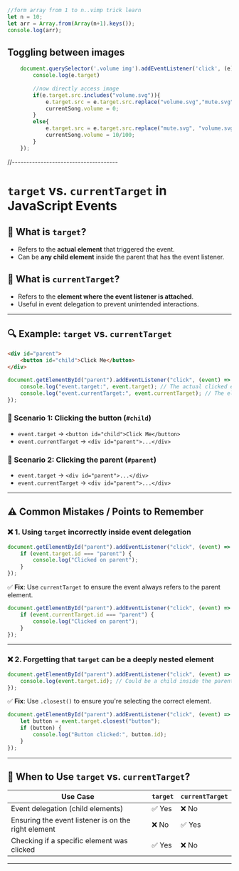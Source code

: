 
```js
//form array from 1 to n..vimp trick learn
let n = 10;
let arr = Array.from(Array(n+1).keys());
console.log(arr);  
```

## Toggling between images
```js
    document.querySelector('.volume img').addEventListener('click', (e) => {
        console.log(e.target)
   
        //now directly access image
        if(e.target.src.includes("volume.svg")){
            e.target.src = e.target.src.replace("volume.svg","mute.svg");
            currentSong.volume = 0;
        }
        else{
            e.target.src = e.target.src.replace("mute.svg", "volume.svg");
            currentSong.volume = 10/100;
        }
    });
```

//-------------------------------------   
# `target` vs. `currentTarget` in JavaScript Events

## **🔹 What is `target`?**
- Refers to the **actual element** that triggered the event.
- Can be **any child element** inside the parent that has the event listener.

## **🔹 What is `currentTarget`?**
- Refers to the **element where the event listener is attached**.
- Useful in event delegation to prevent unintended interactions.

---

## **🔍 Example: `target` vs. `currentTarget`**
```html
<div id="parent">
    <button id="child">Click Me</button>
</div>
```
```javascript
document.getElementById("parent").addEventListener("click", (event) => {
    console.log("event.target:", event.target); // The actual clicked element
    console.log("event.currentTarget:", event.currentTarget); // The element that has the event listener
});
```
### **🔹 Scenario 1: Clicking the button (`#child`)**
- `event.target` → `<button id="child">Click Me</button>`  
- `event.currentTarget` → `<div id="parent">...</div>`  

### **🔹 Scenario 2: Clicking the parent (`#parent`)**
- `event.target` → `<div id="parent">...</div>`  
- `event.currentTarget` → `<div id="parent">...</div>`  

---

## **⚠️ Common Mistakes / Points to Remember**
### ❌ **1. Using `target` incorrectly inside event delegation**
```javascript
document.getElementById("parent").addEventListener("click", (event) => {
    if (event.target.id === "parent") {
        console.log("Clicked on parent");
    }
});
```
✅ **Fix**: Use `currentTarget` to ensure the event always refers to the parent element.
```javascript
document.getElementById("parent").addEventListener("click", (event) => {
    if (event.currentTarget.id === "parent") {
        console.log("Clicked on parent");
    }
});
```

---

### ❌ **2. Forgetting that `target` can be a deeply nested element**
```javascript
document.getElementById("parent").addEventListener("click", (event) => {
    console.log(event.target.id); // Could be a child inside the parent
});
```
✅ **Fix**: Use `.closest()` to ensure you're selecting the correct element.
```javascript
document.getElementById("parent").addEventListener("click", (event) => {
    let button = event.target.closest("button");
    if (button) {
        console.log("Button clicked:", button.id);
    }
});
```

---

## **🚀 When to Use `target` vs. `currentTarget`?**
| Use Case | `target` | `currentTarget` |
|----------|---------|---------------|
| Event delegation (child elements) | ✅ Yes | ❌ No |
| Ensuring the event listener is on the right element | ❌ No | ✅ Yes |
| Checking if a specific element was clicked | ✅ Yes | ❌ No |

---

